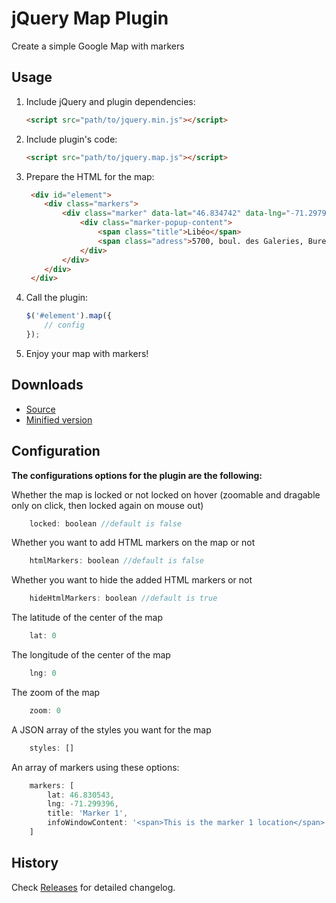 # jQuery Map Plugin
Create a simple Google Map with markers

## Usage

1. Include jQuery and plugin dependencies:

	```html
    <script src="path/to/jquery.min.js"></script>
	```

2. Include plugin's code:

	```html
	<script src="path/to/jquery.map.js"></script>
	```

3. Prepare the HTML for the map:

	```html
	 <div id="element">
        <div class="markers">
        	<div class="marker" data-lat="46.834742" data-lng="-71.297905" data-icon="" data-title="Libéo">
                <div class="marker-popup-content">
                    <span class="title">Libéo</span>
                    <span class="adress">5700, boul. des Galeries, Bureau 300, Québec QC G2K 0H5</span>
                </div>
            </div>
		</div>
     </div>
	```

4. Call the plugin:

	```javascript
	$('#element').map({
		// config
	});
	```

5. Enjoy your map with markers!

## Downloads

* [Source](https://raw.githubusercontent.com/libeo-vtt/jquery-map/master/dist/jquery.map.js)
* [Minified version](https://raw.githubusercontent.com/libeo-vtt/jquery-map/master/dist/jquery.map.min.js)

## Configuration

__The configurations options for the plugin are the following:__

Whether the map is locked or not locked on hover (zoomable and dragable only on click, then locked again on mouse out)
```javascript
	locked: boolean //default is false
```
Whether you want to add HTML markers on the map or not
```javascript
    htmlMarkers: boolean //default is false
```
Whether you want to hide the added HTML markers or not
```javascript
    hideHtmlMarkers: boolean //default is true
```
The latitude of the center of the map
```javascript
	lat: 0
```
The longitude of the center of the map
```javascript
    lng: 0
```
The zoom of the map
```javascript
    zoom: 0
```
A JSON array of the styles you want for the map
```javascript
    styles: []
```
An array of markers using these options:
```javascript
    markers: [
		lat: 46.830543,
        lng: -71.299396,
        title: 'Marker 1',
        infoWindowContent: '<span>This is the marker 1 location</span>'
    ]
```

## History

Check [Releases](../../releases) for detailed changelog.

